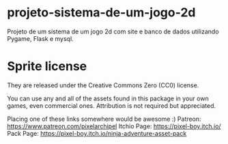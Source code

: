 # projeto-sistema-de-um-jogo-2d
Projeto de um sistema de um jogo 2d com site e banco de dados utilizando Pygame, Flask e mysql. 



# Sprite license

They are released under the Creative Commons Zero (CC0) license.

You can use any and all of the assets found in this package in your own games,
even commercial ones. Attribution is not required but appreciated.

Placing one of these links somewhere would be awesome :)
Patreon: https://www.patreon.com/pixelarchipel 
Itchio Page: https://pixel-boy.itch.io/
Pack Page: https://pixel-boy.itch.io/ninja-adventure-asset-pack
